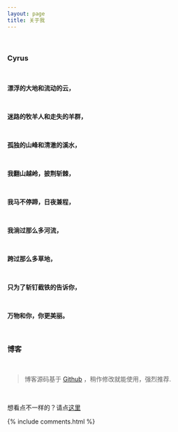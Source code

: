 ```yaml
---
layout: page
title: 关于我
---
```

<br>

<h3> Cyrus </h3>  
<br>



**漂浮的大地和流动的云，**



<br>


**迷路的牧羊人和走失的羊群，**


<br>



**孤独的山峰和清澈的溪水，**



<br>


**我翻山越岭，披荆斩棘，**



<br>


**我马不停蹄，日夜兼程，**


<br>



**我淌过那么多河流，**

<br>




**跨过那么多草地，**

<br>




**只为了斩钉截铁的告诉你，**

<br>



**万物和你，你更美丽。**

<br>


<h3> 博客 </h3>  

<br>

 >博客源码基于 <a target="_blank" href='https://github.com/leopardpan/leopardpan.github.io/'>Github</a> ，稍作修改就能使用，强烈推荐.

<br>


想看点不一样的？请点<a target="_blank" href='https://hai777.gitee.io/cyrus/'>这里</a>

{% include comments.html %}
